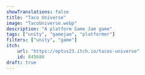 ```yaml
---
showTranslations: false
title: "Taco Universe"
image: "TacoUniverse.webp"
description: "A platform Game Jam game"
tags: ["unity", "gamejam", "platformer"]
filters: ["unity", "game"]
itch:
    url: "https://optus23.itch.io/tacos-universe"
    id: 845680
draft: true
---
```

